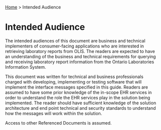 <p id="breadcrumb">

[Home](https://simplifier.net/guide/OntarioLaboratoriesInformationSystemConsumerQuery/Home) > Intended Audience

</p>

# Intended Audience
The intended audiences of this document are business and technical implementers of consumer-facing applications who are interested in retrieving laboratory reports from OLIS. The readers are expected to have an understanding of the business and technical requirements for querying and receiving laboratory report information from the Ontario Laboratories Information System.

This document was written for technical and business professionals charged with developing, implementing or testing software that will implement the interface messages specified in this guide. Readers are assumed to have some prior knowledge of the in-scope EHR services in order to understand the role the EHR services play in the solution being implemented. The reader should have sufficient knowledge of the solution architecture and end point technical and security standards to understand how the messages will work within the solution.

Access to other Referenced Documents is assumed.
